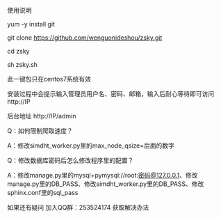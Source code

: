 使用说明

yum -y install git 

git  clone https://github.com/wenguonideshou/zsky.git

cd zsky

sh zsky.sh

此一键包只在centos7系统有效

安装过程中会提示输入管理员用户名、密码、邮箱，输入后耐心等待即可访问 http://IP

后台地址 http://IP/admin

Q：如何限制爬取速度？

A：修改simdht_worker.py里的max_node_qsize=后面的数字

Q：修改数据库密码后怎么修改程序里的配置？

A：修改manage.py里的mysql+pymysql://root:密码@127.0.0.1、修改manage.py里的DB_PASS、修改simdht_worker.py里的DB_PASS、修改sphinx.conf里的sql_pass

如果还有疑问 加入QQ群：253524174 获取解决办法
